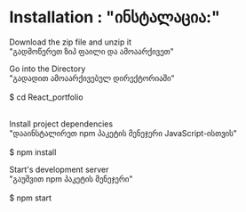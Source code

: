 # Installation : "ინსტალაცია:"

Download the zip file and unzip it</br>
"გადმოწერეთ ზიპ ფაილი და ამოაარქივეთ"

Go into the Directory</br>
"გადადით ამოაარქივებულ დირექტორიაში"</br></br>
$ cd React_portfolio


</br>Install project dependencies</br>
"დააინსტალირეთ npm პაკეტის მენეჯერი JavaScript-ისთვის"</br></br>
$ npm install

Start's development server</br>
"გაუშვით npm პაკეტის მენეჯერი"</br></br>
$ npm start
